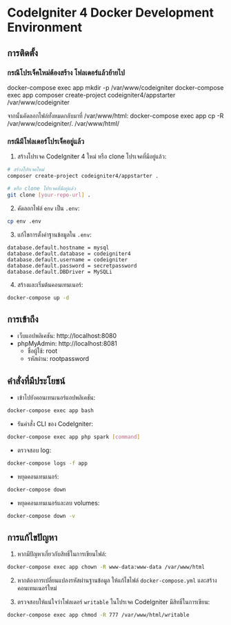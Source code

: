 # CodeIgniter 4 Docker Development Environment

## การติดตั้ง

### กรณีโปรเจ็คใหม่ต้องสร้าง โฟลเดอร์แล้วย้ายไป
docker-compose exec app mkdir -p /var/www/codeigniter
docker-compose exec app composer create-project codeigniter4/appstarter /var/www/codeigniter

จากนั้นคัดลอกไฟล์ทั้งหมดกลับมาที่ /var/www/html:
docker-compose exec app cp -R /var/www/codeigniter/. /var/www/html/

### กรณีมีโฟลเดอร์โปรเจ็คอยู่แล้ว
1. สร้างโปรเจค CodeIgniter 4 ใหม่ หรือ clone โปรเจคที่มีอยู่แล้ว:

```bash
# สร้างโปรเจคใหม่
composer create-project codeigniter4/appstarter .

# หรือ clone โปรเจคที่มีอยู่แล้ว
git clone [your-repo-url] .
```

2. คัดลอกไฟล์ `env` เป็น `.env`:

```bash
cp env .env
```

3. แก้ไขการตั้งค่าฐานข้อมูลใน `.env`:

```
database.default.hostname = mysql
database.default.database = codeigniter4
database.default.username = codeigniter
database.default.password = secretpassword
database.default.DBDriver = MySQLi
```

4. สร้างและเริ่มต้นคอนเทนเนอร์:

```bash
docker-compose up -d
```

## การเข้าถึง

- เว็บแอปพลิเคชัน: http://localhost:8080
- phpMyAdmin: http://localhost:8081
  - ชื่อผู้ใช้: root
  - รหัสผ่าน: rootpassword

## คำสั่งที่มีประโยชน์

- เข้าไปยังคอนเทนเนอร์แอปพลิเคชัน:

```bash
docker-compose exec app bash
```

- รันคำสั่ง CLI ของ CodeIgniter:

```bash
docker-compose exec app php spark [command]
```

- ตรวจสอบ log:

```bash
docker-compose logs -f app
```

- หยุดคอนเทนเนอร์:

```bash
docker-compose down
```

- หยุดคอนเทนเนอร์และลบ volumes:

```bash
docker-compose down -v
```

## การแก้ไขปัญหา

1. หากมีปัญหาเกี่ยวกับสิทธิ์ในการเขียนไฟล์:

```bash
docker-compose exec app chown -R www-data:www-data /var/www/html
```

2. หากต้องการเปลี่ยนแปลงรหัสผ่านฐานข้อมูล ให้แก้ไขไฟล์ `docker-compose.yml` และสร้างคอนเทนเนอร์ใหม่

3. ตรวจสอบให้แน่ใจว่าโฟลเดอร์ `writable` ในโปรเจค CodeIgniter มีสิทธิ์ในการเขียน:

```bash
docker-compose exec app chmod -R 777 /var/www/html/writable
```